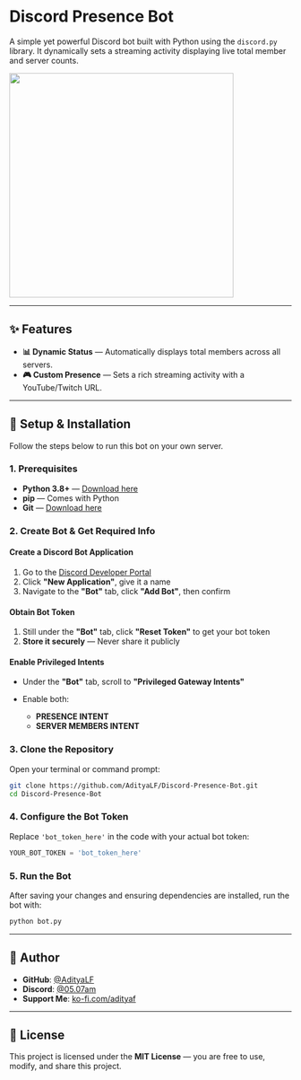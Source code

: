 # Discord Presence Bot

A simple yet powerful Discord bot built with Python using the `discord.py` library. It dynamically sets a streaming activity displaying live total member and server counts.

<img src="https://i.ibb.co/xtv0cvDB/image.png" width="400" />

---

## ✨ Features

* **📊 Dynamic Status** — Automatically displays total members across all servers.
* **🎮 Custom Presence** — Sets a rich streaming activity with a YouTube/Twitch URL.

---

## 🚀 Setup & Installation

Follow the steps below to run this bot on your own server.

### 1. Prerequisites

* **Python 3.8+** — [Download here](https://www.python.org/downloads/)
* **pip** — Comes with Python
* **Git** — [Download here](https://git-scm.com/downloads)

### 2. Create Bot & Get Required Info

#### Create a Discord Bot Application

1. Go to the [Discord Developer Portal](https://discord.com/developers/applications)
2. Click **"New Application"**, give it a name
3. Navigate to the **"Bot"** tab, click **"Add Bot"**, then confirm

#### Obtain Bot Token

1. Still under the **"Bot"** tab, click **"Reset Token"** to get your bot token
2. **Store it securely** — Never share it publicly

#### Enable Privileged Intents

* Under the **"Bot"** tab, scroll to **"Privileged Gateway Intents"**
* Enable both:

  * **PRESENCE INTENT**
  * **SERVER MEMBERS INTENT**

### 3. Clone the Repository

Open your terminal or command prompt:

```bash
git clone https://github.com/AdityaLF/Discord-Presence-Bot.git
cd Discord-Presence-Bot
```

### 4. Configure the Bot Token

Replace `'bot_token_here'` in the code with your actual bot token:

```python
YOUR_BOT_TOKEN = 'bot_token_here'
```

### 5. Run the Bot

After saving your changes and ensuring dependencies are installed, run the bot with:

```bash
python bot.py
```

---

## 👤 Author

* **GitHub**: [@AdityaLF](https://github.com/AdityaLF)
* **Discord**: [@05.07am](https://discordapp.com/users/786163564205047839)
* **Support Me**: [ko-fi.com/adityaf](https://ko-fi.com/adityaf)

---

## 📄 License

This project is licensed under the **MIT License** — you are free to use, modify, and share this project.

